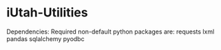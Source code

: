 iUtah-Utilities
===============

Dependencies:
    Required non-default python packages are:
        requests
        lxml
        pandas
        sqlalchemy
        pyodbc
